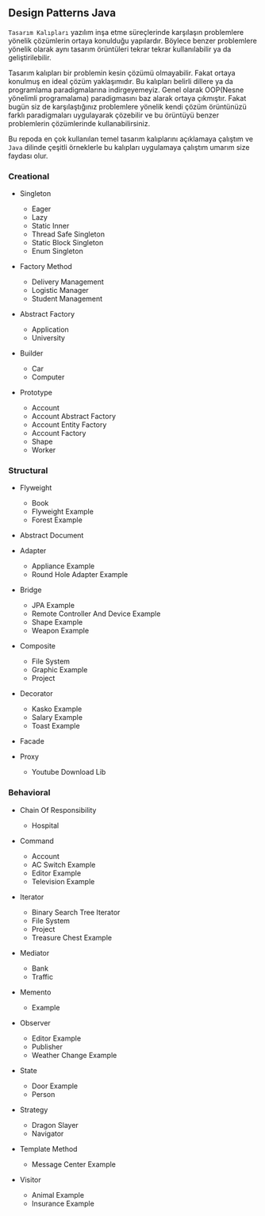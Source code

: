 ## Design Patterns Java

 `Tasarım Kalıpları` yazılım inşa etme süreçlerinde karşılaşın problemlere yönelik
çözümlerin ortaya konulduğu yapılardır. Böylece benzer problemlere yönelik olarak 
aynı tasarım örüntüleri tekrar tekrar kullanılabilir ya da geliştirilebilir.

Tasarım kalıpları bir problemin kesin çözümü olmayabilir. Fakat ortaya konulmuş en ideal
çözüm yaklaşımıdır. Bu kalıpları belirli dillere ya da programlama paradigmalarına
indirgeyemeyiz. Genel olarak OOP(Nesne yönelimli programalama) paradigmasını baz alarak
ortaya çıkmıştır. Fakat bugün siz de karşılaştığınız problemlere yönelik kendi çözüm 
örüntünüzü farklı paradigmaları uygulayarak çözebilir ve bu örüntüyü benzer problemlerin 
çözümlerinde kullanabilirsiniz.

Bu repoda en çok kullanılan temel tasarım kalıplarını açıklamaya çalıştım ve `Java` dilinde
çeşitli örneklerle bu kalıpları uygulamaya çalıştım umarım size faydası olur.

### Creational

- Singleton
  - Eager
  - Lazy
  - Static Inner 
  - Thread Safe Singleton
  - Static Block Singleton
  - Enum Singleton
  
- Factory Method
  - Delivery Management
  - Logistic Manager
  - Student Management
  
- Abstract Factory
  - Application
  - University
  
- Builder
  - Car
  - Computer
  
- Prototype
  - Account
  - Account Abstract Factory
  - Account Entity Factory
  - Account Factory
  - Shape
  - Worker
  
### Structural

- Flyweight
  - Book
  - Flyweight Example
  - Forest Example
  
- Abstract Document

- Adapter
  - Appliance Example
  - Round Hole Adapter Example
  
- Bridge
  - JPA Example
  - Remote Controller And Device Example
  - Shape Example
  - Weapon Example
  
- Composite
  - File System
  - Graphic Example
  - Project
  
- Decorator
  - Kasko Example
  - Salary Example
  - Toast Example
  
- Facade

- Proxy
  - Youtube Download Lib
  
### Behavioral

- Chain Of Responsibility
  - Hospital
  
- Command
  - Account
  - AC Switch Example
  - Editor Example
  - Television Example
  
- Iterator 
  - Binary Search Tree Iterator
  - File System
  - Project
  - Treasure Chest Example
  
- Mediator
  - Bank
  - Traffic
  
- Memento
  - Example
  
- Observer
  - Editor Example
  - Publisher
  - Weather Change Example
  
- State
  - Door Example
  - Person
  
- Strategy
  - Dragon Slayer
  -  Navigator
  
- Template Method
  - Message Center Example
  
- Visitor
  - Animal Example
  - Insurance Example
